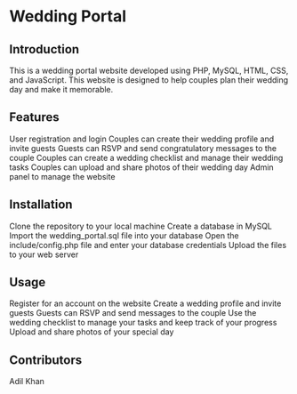 # Wedding Portal
## Introduction
  This is a wedding portal website developed using PHP, MySQL, HTML, CSS, and JavaScript. 
  This website is designed to help couples plan their wedding day and make it memorable.

## Features
  User registration and login
  Couples can create their wedding profile and invite guests
  Guests can RSVP and send congratulatory messages to the couple
  Couples can create a wedding checklist and manage their wedding tasks
  Couples can upload and share photos of their wedding day
  Admin panel to manage the website

## Installation
  Clone the repository to your local machine
  Create a database in MySQL
  Import the wedding_portal.sql file into your database
  Open the include/config.php file and enter your database credentials
  Upload the files to your web server
## Usage
  Register for an account on the website
  Create a wedding profile and invite guests
  Guests can RSVP and send messages to the couple
  Use the wedding checklist to manage your tasks and keep track of your progress
  Upload and share photos of your special day
## Contributors
  Adil Khan
